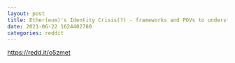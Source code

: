 ```yaml
--- 
layout: post 
title: Ether(eum)'s Identity Crisis(?) - frameworks and POVs to understand Ethereum and ETH -- The Woolong 
date: 2021-06-22 1624402780 
categories: reddit 
--- 
```

https://redd.it/o5zmet